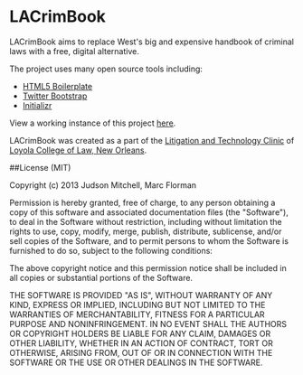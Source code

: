 LACrimBook
===============

LACrimBook aims to replace West's big and expensive handbook of criminal laws with
a free, digital alternative.

The project uses many open source tools including:

* [HTML5 Boilerplate](https://github.com/h5bp/html5-boilerplate)
* [Twitter Bootstrap](https://github.com/twitter/bootstrap.git)
* [Initializr](http://www.initializr.com/)

View a working instance of this project [here](http://loyolalawtech.org/crimbook).

LACrimBook was created as a part of the [Litigation and Technology Clinic](http://loyolalawtech.org) of 
[Loyola College of Law, New Orleans](http://law.loyno.edu).

##License (MIT)

Copyright (c) 2013 Judson Mitchell, Marc Florman

Permission is hereby granted, free of charge, to any person obtaining a copy of this software and associated documentation files (the "Software"), to deal in the Software without restriction, including without limitation the rights to use, copy, modify, merge, publish, distribute, sublicense, and/or sell copies of the Software, and to permit persons to whom the Software is furnished to do so, subject to the following conditions:

The above copyright notice and this permission notice shall be included in all copies or substantial portions of the Software.

THE SOFTWARE IS PROVIDED "AS IS", WITHOUT WARRANTY OF ANY KIND, EXPRESS OR IMPLIED, INCLUDING BUT NOT LIMITED TO THE WARRANTIES OF MERCHANTABILITY, FITNESS FOR A PARTICULAR PURPOSE AND NONINFRINGEMENT. IN NO EVENT SHALL THE AUTHORS OR COPYRIGHT HOLDERS BE LIABLE FOR ANY CLAIM, DAMAGES OR OTHER LIABILITY, WHETHER IN AN ACTION OF CONTRACT, TORT OR OTHERWISE, ARISING FROM, OUT OF OR IN CONNECTION WITH THE SOFTWARE OR THE USE OR OTHER DEALINGS IN THE SOFTWARE.
